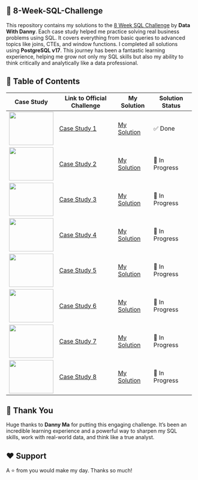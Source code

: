 ## 📅 8-Week-SQL-Challenge
This repository contains my solutions to the [8 Week SQL Challenge](https://8weeksqlchallenge.com) by **Data With Danny**.
Each case study helped me practice solving real business problems using SQL. It covers everything from basic queries to advanced topics like joins, CTEs, and window functions.
I completed all solutions using **PostgreSQL v17**. This journey has been a fantastic learning experience, helping me grow not only my SQL skills but also my ability to think critically and analytically like a data professional.

## 🧩 Table of Contents
| Case Study | Link to Official Challenge | My Solution | Solution Status |
|------------|----------------------------|-------------|-----------------|
| <img src="https://8weeksqlchallenge.com/images/case-study-designs/1.png" width="120" height="90"/> | [Case Study 1](https://8weeksqlchallenge.com/case-study-1/) | [My Solution](https://github.com/sajjad-hos/8-Week-SQL-Challenge/tree/main/Case%20Study%20%231%20-%20Danny's%20Diner) | ✅ Done |
| <img src="https://8weeksqlchallenge.com/images/case-study-designs/2.png" width="120" height="90"/> | [Case Study 2](https://8weeksqlchallenge.com/case-study-2/) | [My Solution](https://github.com/sajjad-hos/8-Week-SQL-Challenge/tree/main/Case%20Study%20%232%20-%20Pizza%20Runner) | 🔄 In Progress |
| <img src="https://8weeksqlchallenge.com/images/case-study-designs/3.png" width="120" height="90"/> | [Case Study 3](https://8weeksqlchallenge.com/case-study-3/) | [My Solution](https://github.com/sajjad-hos/8-Week-SQL-Challenge/tree/main/Case%20Study%20%233%20-%20Foodie-Fi) | 🔄 In Progress |
| <img src="https://8weeksqlchallenge.com/images/case-study-designs/4.png" width="120" height="90"/> | [Case Study 4](https://8weeksqlchallenge.com/case-study-4/) | [My Solution](https://github.com/sajjad-hos/8-Week-SQL-Challenge/tree/main/Case%20Study%20%234%20-%20Data%20Bank) | 🔄 In Progress |
| <img src="https://8weeksqlchallenge.com/images/case-study-designs/5.png" width="120" height="90"/> | [Case Study 5](https://8weeksqlchallenge.com/case-study-5/) | [My Solution](https://github.com/sajjad-hos/8-Week-SQL-Challenge/tree/main/Case%20Study%20%235%20-%20Data%20Mart) | 🔄 In Progress |
| <img src="https://8weeksqlchallenge.com/images/case-study-designs/6.png" width="120" height="90"/> | [Case Study 6](https://8weeksqlchallenge.com/case-study-6/) | [My Solution](https://github.com/sajjad-hos/8-Week-SQL-Challenge/tree/main/Case%20Study%20%236%20-%20Clique%20Bait) | 🔄 In Progress |
| <img src="https://8weeksqlchallenge.com/images/case-study-designs/7.png" width="120" height="90"/> | [Case Study 7](https://8weeksqlchallenge.com/case-study-7/) | [My Solution](https://github.com/sajjad-hos/8-Week-SQL-Challenge/tree/main/Case%20Study%20%237%20-%20Balanced%20Tree%20Clothing%20Co.) | 🔄 In Progress |
| <img src="https://8weeksqlchallenge.com/images/case-study-designs/8.png" width="120" height="90"/> | [Case Study 8](https://8weeksqlchallenge.com/case-study-8/) | [My Solution](https://github.com/sajjad-hos/8-Week-SQL-Challenge/tree/main/Case%20Study%20%238%20-%20Fresh%20Segments) | 🔄 In Progress |

## 🙌 Thank You
Huge thanks to **Danny Ma** for putting this engaging challenge. It’s been an incredible learning experience and a powerful way to sharpen my SQL skills, work with real-world data, and think like a true analyst.

## ❤️ Support  
A ⭐️ from you would make my day. Thanks so much!

